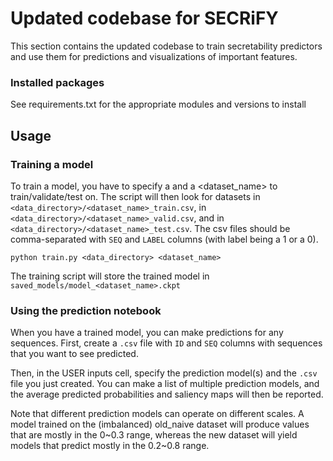 # Updated codebase for SECRiFY
This section contains the updated codebase to train secretability predictors and use them for predictions and visualizations of important features.
### Installed packages
See requirements.txt for the appropriate modules and versions to install
## Usage
### Training a model
To train a model, you have to specify a <data directory> and a <dataset_name> to train/validate/test on. The script will then look for datasets in `<data_directory>/<dataset_name>_train.csv`, in `<data_directory>/<dataset_name>_valid.csv`, and in `<data_directory>/<dataset_name>_test.csv`. The csv files should be comma-separated with `SEQ` and `LABEL` columns (with label being a 1 or a 0).

`` python train.py <data_directory> <dataset_name> ``

The training script will store the trained model in `saved_models/model_<dataset_name>.ckpt`

### Using the prediction notebook
When you have a trained model, you can make predictions for any sequences. First, create a `.csv` file with `ID` and `SEQ` columns with sequences that you want to see predicted.

Then, in the USER inputs cell, specify the prediction model(s) and the `.csv` file you just created. You can make a list of multiple prediction models, and the average predicted probabilities and saliency maps will then be reported.

Note that different prediction models can operate on different scales. A model trained on the (imbalanced) old_naive dataset will produce values that are mostly in the 0~0.3 range, whereas the new dataset will yield models that predict mostly in the 0.2~0.8 range.

